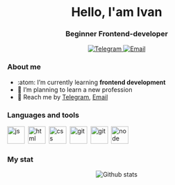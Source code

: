 <div align="center">
    <h1>Hello, I'am Ivan</h1>
    <h3>Beginner Frontend-developer</h3>
</div>

<div class="socials" align="center">
  <a href="t.me/@Vano-ISS">
    <img src="https://img.shields.io/badge/Telegram-blue?style=for-the-badge&logo=telegram&logoColor=white" alt="Telegram"/>
  </a>
  <a href="mailto:vanya5@inbox.ru">
    <img src="https://img.shields.io/badge/Email-blue?style=for-the-badge&logo=mail.ru&logoColor=white" alt="Email"/>
  </a>
</div>


### About me
- :atom: I’m currently learning **frontend development**
- :dart: I’m planning to learn a new profession
- :email: Reach me by [Telegram](https://t.me/@Vano-ISS), [Email](mailto:vanya5@inbox.ru)

### Languages and tools

<img src="https://cdn.jsdelivr.net/gh/devicons/devicon/icons/javascript/javascript-original.svg" title="js" width="40" height="40"/>&nbsp;
<img src="https://cdn.jsdelivr.net/gh/devicons/devicon/icons/html5/html5-original.svg" title="html" width="40" height="40"/>&nbsp;
<img src="https://cdn.jsdelivr.net/gh/devicons/devicon/icons/css3/css3-original.svg" title="css" width="40" height="40"/>&nbsp;
<img src="https://cdn.jsdelivr.net/gh/devicons/devicon/icons/git/git-plain.svg" title="git" width="40" height="40"/>&nbsp;
<img src="https://cdn.jsdelivr.net/gh/devicons/devicon/icons/typescript/typescript-original.svg" title="git" width="40" height="40"/>&nbsp;
<img src="https://cdn.jsdelivr.net/gh/devicons/devicon/icons/nodejs/nodejs-original.svg" title="node" width="40" height="40"/>&nbsp;

### My stat

<div id="stat" align="center">
    <img src="http://github-profile-summary-cards.vercel.app/api/cards/profile-details?username=Ivan-ISS&theme=default" alt="Github stats"/>
</div>



<!--
**Ivan-ISS/Ivan-ISS** is a ✨ _special_ ✨ repository because its `README.md` (this file) appears on your GitHub profile.

Here are some ideas to get you started:

- 🔭 I’m currently working on ...
- 🌱 I’m currently learning ...
- 👯 I’m looking to collaborate on ...
- 🤔 I’m looking for help with ...
- 💬 Ask me about ...
- 📫 How to reach me: ...
- 😄 Pronouns: ...
- ⚡ Fun fact: ...
-->
